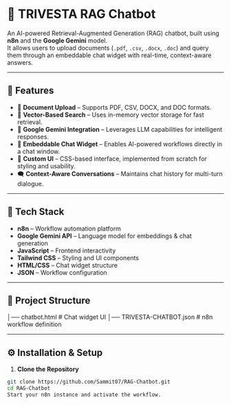 # 🧠 TRIVESTA RAG Chatbot

An AI-powered Retrieval-Augmented Generation (RAG) chatbot, built using **n8n** and the **Google Gemini** model.  
It allows users to upload documents (`.pdf`, `.csv`, `.docx`, `.doc`) and query them through an embeddable chat widget with real-time, context-aware answers.

---

## 📌 Features
- 📂 **Document Upload** – Supports PDF, CSV, DOCX, and DOC formats.
- 🧠 **Vector-Based Search** – Uses in-memory vector storage for fast retrieval.
- 🤖 **Google Gemini Integration** – Leverages LLM capabilities for intelligent responses.
- 💬 **Embeddable Chat Widget** – Enables AI-powered workflows directly in a chat window.
- 🎨 **Custom UI** – CSS-based interface, implemented from scratch for styling and usability.
- 🗨 **Context-Aware Conversations** – Maintains chat history for multi-turn dialogue.
  
---

## 🚀 Tech Stack
- **n8n** – Workflow automation platform
- **Google Gemini API** – Language model for embeddings & chat generation
- **JavaScript** – Frontend interactivity
- **Tailwind CSS** – Styling and UI components
- **HTML/CSS** – Chat widget structure
- **JSON** – Workflow configuration

---

## 📂 Project Structure
│── chatbot.html # Chat widget UI
│── TRIVESTA-CHATBOT.json # n8n workflow definition

---

## ⚙️ Installation & Setup

1. **Clone the Repository**
```bash
git clone https://github.com/Sammit07/RAG-Chatbot.git
cd RAG-Chatbot
Start your n8n instance and activate the workflow.
